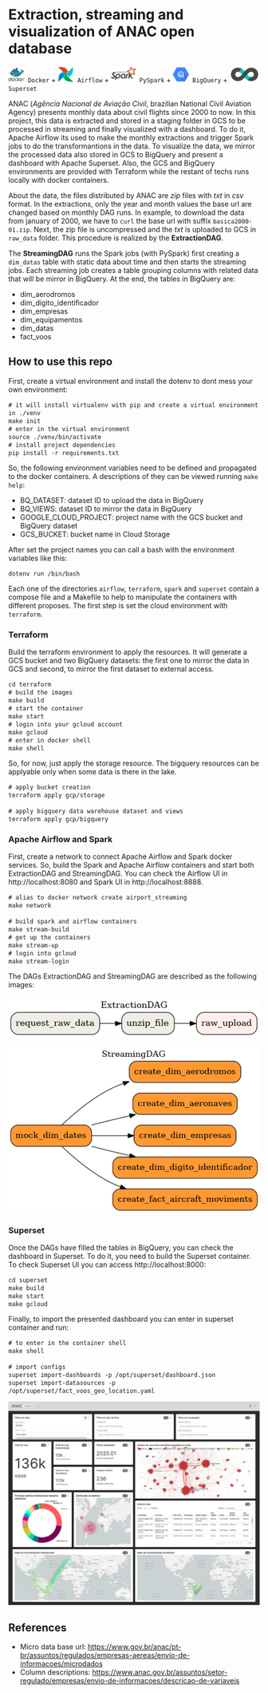 # Extraction, streaming and visualization of ANAC open database

<code><img src="./img/docker.png"> Docker</code> +
<code><img src="./img/airflow.png"> Airflow</code> +
<code><img src="./img/pyspark.png"> PySpark</code> +
<code><img src="./img/bigquery.png"> BigQuery</code> +
<code><img src="./img/superset.png"> Superset</code>

ANAC (*Agência Nacional de Aviação Civil*, brazilian National Civil Aviation Agency) presents monthly data about civil flights since 2000 to now. In this project, this data is extracted and stored in a staging folder in GCS to be processed in streaming and finally visualized with a dashboard. To do it, Apache Airflow its used to make the monthly extractions and trigger Spark jobs to do the transformantions in the data. To visualize the data, we mirror the processed data also stored in GCS to BigQuery and present a dashboard with Apache Superset. Also, the GCS and BigQuery environments are provided with Terraform while the restant of techs runs locally with docker containers.

About the data, the files distributed by ANAC are *zip* files with *txt* in *csv* format. In the extractions, only the year and month values the base url are changed based on monthly DAG runs. In example, to download the data from january of 2000, we have to `curl` the base url with suffix `basica2000-01.zip`. Next, the zip file is uncompressed and the *txt* is uploaded to GCS in `raw_data` folder. This procedure is realized by the **ExtractionDAG**.

The **StreamingDAG** runs the Spark jobs (with PySpark) first creating a `dim_datas` table with static data about time and then starts the streaming jobs. Each streaming job creates a table grouping columns with related data that will be mirror in BigQuery. At the end, the tables in BigQuery are:

- dim_aerodromos
- dim_digito_identificador
- dim_empresas
- dim_equipamentos
- dim_datas
- fact_voos

## How to use this repo

First, create a virtual environment and install the dotenv to dont mess your own environment:

```shell
# it will install virtualenv with pip and create a virtual environment in ./venv
make init
# enter in the virtual environment
source ./venv/bin/activate
# install project dependencies
pip install -r requirements.txt
```

So, the following environment variables need to be defined and propagated to the docker containers. A descriptions of they can be viewed running `make help`:

- BQ_DATASET: dataset ID to upload the data in BigQuery
- BQ_VIEWS: dataset ID to mirror the data in BigQuery
- GOOGLE_CLOUD_PROJECT: project name with the GCS bucket and BigQuery dataset
- GCS_BUCKET: bucket name in Cloud Storage

After set the project names you can call a bash with the environment variables like this:

```shell
dotenv run /bin/bash
```

Each one of the directories `airflow`, `terraform`, `spark` and `superset` contain a compose file and a Makefile to help to manipulate the containers with different proposes. The first step is set the cloud environment with `terraform`.

### Terraform

Build the terraform environment to apply the resources. It will generate a GCS bucket and two BigQuery datasets: the first one to mirror the data in GCS and second, to mirror the first dataset to external access.

```shell
cd terraform
# build the images
make build
# start the container
make start
# login into your gcloud account
make gcloud
# enter in docker shell
make shell
```

So, for now, just apply the storage resource. The bigquery resources can be applyable only when some data is there in the lake.

```shell
# apply bucket creation
terraform apply gcp/storage

# apply bigquery data warehouse dataset and views
terraform apply gcp/bigquery
```

### Apache Airflow and Spark

First, create a network to connect Apache Airflow and Spark docker services. So, build the Spark and Apache Airflow containers and start both ExtractionDAG and StreamingDAG. You can check the Airflow UI in http://localhost:8080 and Spark UI in http://localhost:8888.

```shell
# alias to docker network create airport_streaming
make network

# build spark and airflow containers
make stream-build
# get up the containers
make stream-up
# login into gcloud
make stream-login
```

The DAGs ExtractionDAG and StreamingDAG are described as the following images:

<p align="center"><img src="./img/ExtractionDAG.png"></p>
<p align="center"><img src="./img/StreamingDAG.png"></p>

### Superset

Once the DAGs have filled the tables in BigQuery, you can check the dashboard in Superset. To do it, you need to build the Superset container. To check Superset UI you can access http://localhost:8000:

```shell
cd superset
make build
make start
make gcloud
```

Finally, to import the presented dashboard you can enter in superset container and run:

```shell
# to enter in the container shell
make shell

# import configs
superset import-dashboards -p /opt/superset/dashboard.json
superset import-datasources -p /opt/superset/fact_voos_geo_location.yaml
```

![Dashboard](./img/dashboard.jpg)

## References

- Micro data base url: https://www.gov.br/anac/pt-br/assuntos/regulados/empresas-aereas/envio-de-informacoes/microdados
- Column descriptions: https://www.anac.gov.br/assuntos/setor-regulado/empresas/envio-de-informacoes/descricao-de-variaveis
